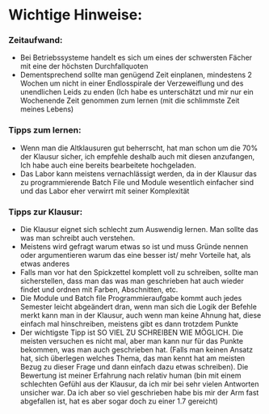 # Wichtige Hinweise:

### Zeitaufwand: 
- Bei Betriebssysteme handelt es sich um eines der schwersten Fächer mit eine der höchsten Durchfallquoten
- Dementsprechend sollte man genügend Zeit einplanen, mindestens 2 Wochen um nicht in einer Endlosspirale der Verzeweiflung und des unendlichen Leids zu enden (Ich habe es unterschätzt und mir nur ein Wochenende Zeit genommen zum lernen (mit die schlimmste Zeit meines Lebens) 

### Tipps zum lernen:
- Wenn man die Altklausuren gut beherrscht, hat man schon um die 70% der Klausur sicher, ich empfehle deshalb auch mit diesen anzufangen, Ich habe auch eine bereits bearbeitete hochgeladen.
- Das Labor kann meistens vernachlässigt werden, da in der Klausur das zu programmierende Batch File und Module wesentlich einfacher sind und das Labor eher verwirrt mit seiner Komplexität 

### Tipps zur Klausur: 
- Die Klausur eignet sich schlecht zum Auswendig lernen. Man sollte das was man schreibt auch verstehen. 
- Meistens wird gefragt warum etwas so ist und muss Gründe nennen oder argumentieren warum das eine besser ist/ mehr Vorteile hat, als etwas anderes
- Falls man vor hat den Spickzettel komplett voll zu schreiben, sollte man sicherstellen, dass man das was man geschrieben hat auch wieder findet und ordnen mit Farben, Abschnitten, etc.
- Die Module und Batch file Programmieraufgabe kommt auch jedes Semester leicht abgeändert dran, wenn man sich die Logik der Befehle merkt kann man in der Klausur, auch wenn man keine Ahnung hat, diese einfach mal hinschreiben, meistens gibt es dann trotzdem Punkte
- Der wichtigste Tipp ist SO VIEL ZU SCHREIBEN WIE MÖGLICH. Die meisten versuchen es nicht mal, aber man kann nur für das Punkte bekommen, was man auch geschrieben hat. (Falls man keinen Ansatz hat, sich überlegen welches Thema, das man kennt hat am meisten Bezug zu dieser Frage und dann einfach dazu etwas schreiben). Die Bewertung ist meiner Erfahrung nach relativ human (bin mit einem schlechten Gefühl aus der Klausur, da ich mir bei sehr vielen Antworten unsicher war. Da ich aber so viel geschrieben habe bis mir der Arm fast abgefallen ist, hat es aber sogar doch zu einer 1.7 gereicht)





